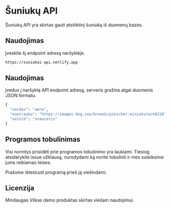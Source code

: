 # Šuniukų API

Šuniukų API yra skirtas gauti atsitiktinį šuniuką iš duomenų bazės.

## Naudojimas

Įveskite šį endpoint adresą naršyklėje.

```bash
https://suniukai-api.netlify.app
```

## Naudojimas
Įvedus į naršyklę API endpoint adresą, serveris gražina atgal duomenis JSON formatu.
```python
{
  "vardas": "amra",
  "nuotrauka": "https://images.dog.ceo/breeds/pinscher-miniature/n02107312_1971.jpg",
  "veisle": "snauceris"
}
```

## Programos tobulinimas
Visi norintys prisidėti prie programos tobulinimo yra laukiami. Tiesiog atsidarykite issue užklausą, nurodydami ką norite tobulinti ir mes suteiksime jums reikiamas teises.

Prašome ištestuoti programą prieš ją viešindami.

## Licenzija
Mindaugas Vilkas demo produktas skirtas viešam naudojimui.
